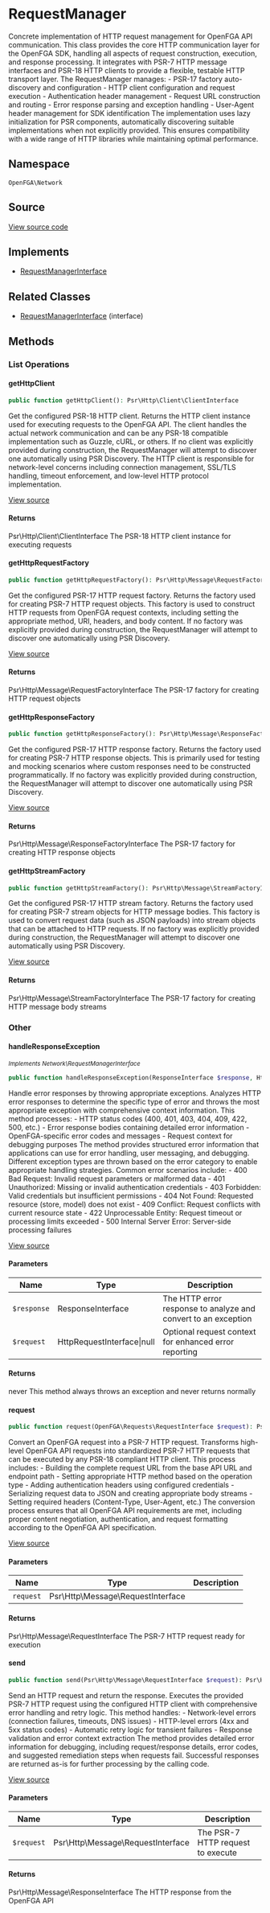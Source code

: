 # RequestManager

Concrete implementation of HTTP request management for OpenFGA API communication. This class provides the core HTTP communication layer for the OpenFGA SDK, handling all aspects of request construction, execution, and response processing. It integrates with PSR-7 HTTP message interfaces and PSR-18 HTTP clients to provide a flexible, testable HTTP transport layer. The RequestManager manages: - PSR-17 factory auto-discovery and configuration - HTTP client configuration and request execution - Authentication header management - Request URL construction and routing - Error response parsing and exception handling - User-Agent header management for SDK identification The implementation uses lazy initialization for PSR components, automatically discovering suitable implementations when not explicitly provided. This ensures compatibility with a wide range of HTTP libraries while maintaining optimal performance.

## Namespace
`OpenFGA\Network`

## Source
[View source code](https://github.com/evansims/openfga-php/blob/main/src/Network/RequestManager.php)

## Implements
* [RequestManagerInterface](RequestManagerInterface.md)

## Related Classes
* [RequestManagerInterface](Network/RequestManagerInterface.md) (interface)



## Methods

                                                                                                            
### List Operations
#### getHttpClient


```php
public function getHttpClient(): Psr\Http\Client\ClientInterface
```

Get the configured PSR-18 HTTP client. Returns the HTTP client instance used for executing requests to the OpenFGA API. The client handles the actual network communication and can be any PSR-18 compatible implementation such as Guzzle, cURL, or others. If no client was explicitly provided during construction, the RequestManager will attempt to discover one automatically using PSR Discovery. The HTTP client is responsible for network-level concerns including connection management, SSL/TLS handling, timeout enforcement, and low-level HTTP protocol implementation.

[View source](https://github.com/evansims/openfga-php/blob/main/src/Network/RequestManager.php#L133)


#### Returns
Psr\Http\Client\ClientInterface
 The PSR-18 HTTP client instance for executing requests

#### getHttpRequestFactory


```php
public function getHttpRequestFactory(): Psr\Http\Message\RequestFactoryInterface
```

Get the configured PSR-17 HTTP request factory. Returns the factory used for creating PSR-7 HTTP request objects. This factory is used to construct HTTP requests from OpenFGA request contexts, including setting the appropriate method, URI, headers, and body content. If no factory was explicitly provided during construction, the RequestManager will attempt to discover one automatically using PSR Discovery.

[View source](https://github.com/evansims/openfga-php/blob/main/src/Network/RequestManager.php#L155)


#### Returns
Psr\Http\Message\RequestFactoryInterface
 The PSR-17 factory for creating HTTP request objects

#### getHttpResponseFactory


```php
public function getHttpResponseFactory(): Psr\Http\Message\ResponseFactoryInterface
```

Get the configured PSR-17 HTTP response factory. Returns the factory used for creating PSR-7 HTTP response objects. This is primarily used for testing and mocking scenarios where custom responses need to be constructed programmatically. If no factory was explicitly provided during construction, the RequestManager will attempt to discover one automatically using PSR Discovery.

[View source](https://github.com/evansims/openfga-php/blob/main/src/Network/RequestManager.php#L177)


#### Returns
Psr\Http\Message\ResponseFactoryInterface
 The PSR-17 factory for creating HTTP response objects

#### getHttpStreamFactory


```php
public function getHttpStreamFactory(): Psr\Http\Message\StreamFactoryInterface
```

Get the configured PSR-17 HTTP stream factory. Returns the factory used for creating PSR-7 stream objects for HTTP message bodies. This factory is used to convert request data (such as JSON payloads) into stream objects that can be attached to HTTP requests. If no factory was explicitly provided during construction, the RequestManager will attempt to discover one automatically using PSR Discovery.

[View source](https://github.com/evansims/openfga-php/blob/main/src/Network/RequestManager.php#L199)


#### Returns
Psr\Http\Message\StreamFactoryInterface
 The PSR-17 factory for creating HTTP message body streams

### Other
#### handleResponseException

*<small>Implements Network\RequestManagerInterface</small>*  

```php
public function handleResponseException(ResponseInterface $response, HttpRequestInterface|null $request = NULL): never
```

Handle error responses by throwing appropriate exceptions. Analyzes HTTP error responses to determine the specific type of error and throws the most appropriate exception with comprehensive context information. This method processes: - HTTP status codes (400, 401, 403, 404, 409, 422, 500, etc.) - Error response bodies containing detailed error information - OpenFGA-specific error codes and messages - Request context for debugging purposes The method provides structured error information that applications can use for error handling, user messaging, and debugging. Different exception types are thrown based on the error category to enable appropriate handling strategies. Common error scenarios include: - 400 Bad Request: Invalid request parameters or malformed data - 401 Unauthorized: Missing or invalid authentication credentials - 403 Forbidden: Valid credentials but insufficient permissions - 404 Not Found: Requested resource (store, model) does not exist - 409 Conflict: Request conflicts with current resource state - 422 Unprocessable Entity: Request timeout or processing limits exceeded - 500 Internal Server Error: Server-side processing failures

[View source](https://github.com/evansims/openfga-php/blob/main/src/Network/RequestManagerInterface.php#L77)

#### Parameters
| Name | Type | Description |
|------|------|-------------|
| `$response` | ResponseInterface | The HTTP error response to analyze and convert to an exception |
| `$request` | HttpRequestInterface&#124;null | Optional request context for enhanced error reporting |

#### Returns
never
 This method always throws an exception and never returns normally

#### request


```php
public function request(OpenFGA\Requests\RequestInterface $request): Psr\Http\Message\RequestInterface
```

Convert an OpenFGA request into a PSR-7 HTTP request. Transforms high-level OpenFGA API requests into standardized PSR-7 HTTP requests that can be executed by any PSR-18 compliant HTTP client. This process includes: - Building the complete request URL from the base API URL and endpoint path - Setting appropriate HTTP method based on the operation type - Adding authentication headers using configured credentials - Serializing request data to JSON and creating appropriate body streams - Setting required headers (Content-Type, User-Agent, etc.) The conversion process ensures that all OpenFGA API requirements are met, including proper content negotiation, authentication, and request formatting according to the OpenFGA API specification.

[View source](https://github.com/evansims/openfga-php/blob/main/src/Network/RequestManager.php#L220)

#### Parameters
| Name | Type | Description |
|------|------|-------------|
| `request` | Psr\Http\Message\RequestInterface |  |

#### Returns
Psr\Http\Message\RequestInterface
 The PSR-7 HTTP request ready for execution

#### send


```php
public function send(Psr\Http\Message\RequestInterface $request): Psr\Http\Message\ResponseInterface
```

Send an HTTP request and return the response. Executes the provided PSR-7 HTTP request using the configured HTTP client with comprehensive error handling and retry logic. This method handles: - Network-level errors (connection failures, timeouts, DNS issues) - HTTP-level errors (4xx and 5xx status codes) - Automatic retry logic for transient failures - Response validation and error context extraction The method provides detailed error information for debugging, including request/response details, error codes, and suggested remediation steps when requests fail. Successful responses are returned as-is for further processing by the calling code.

[View source](https://github.com/evansims/openfga-php/blob/main/src/Network/RequestManager.php#L263)

#### Parameters
| Name | Type | Description |
|------|------|-------------|
| `$request` | Psr\Http\Message\RequestInterface | The PSR-7 HTTP request to execute |

#### Returns
Psr\Http\Message\ResponseInterface
 The HTTP response from the OpenFGA API

